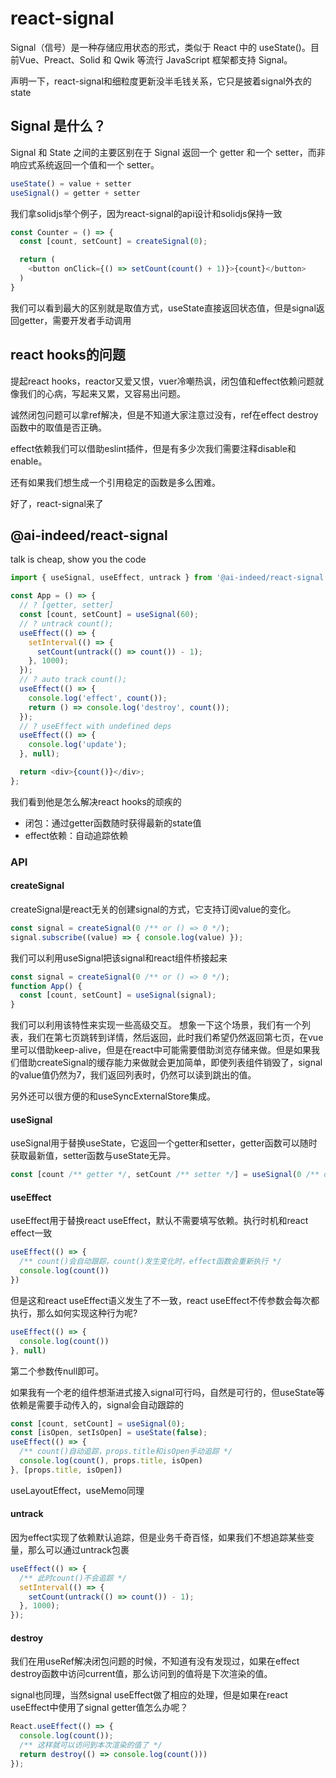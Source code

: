 # react-signal

Signal（信号）是一种存储应用状态的形式，类似于 React 中的 useState()。目前Vue、Preact、Solid 和 Qwik 等流行 JavaScript 框架都支持 Signal。

声明一下，react-signal和细粒度更新没半毛钱关系，它只是披着signal外衣的state

## Signal 是什么？

Signal 和 State 之间的主要区别在于 Signal 返回一个 getter 和一个 setter，而非响应式系统返回一个值和一个 setter。

```typescript
useState() = value + setter
useSignal() = getter + setter
```

我们拿solidjs举个例子，因为react-signal的api设计和solidjs保持一致
```typescript react
const Counter = () => {
  const [count, setCount] = createSignal(0);

  return (
    <button onClick={() => setCount(count() + 1)}>{count}</button>
  )
}
```
我们可以看到最大的区别就是取值方式，useState直接返回状态值，但是signal返回getter，需要开发者手动调用

## react hooks的问题

提起react hooks，reactor又爱又恨，vuer冷嘲热讽，闭包值和effect依赖问题就像我们的心病，写起来又累，又容易出问题。

诚然闭包问题可以拿ref解决，但是不知道大家注意过没有，ref在effect destroy函数中的取值是否正确。

effect依赖我们可以借助eslint插件，但是有多少次我们需要注释disable和enable。

还有如果我们想生成一个引用稳定的函数是多么困难。

好了，react-signal来了

## @ai-indeed/react-signal

talk is cheap, show you the code
```typescript react
import { useSignal, useEffect, untrack } from '@ai-indeed/react-signal';

const App = () => {
  // ? [getter, setter]
  const [count, setCount] = useSignal(60);
  // ? untrack count();
  useEffect(() => {
    setInterval(() => {
      setCount(untrack(() => count()) - 1);
    }, 1000);
  });
  // ? auto track count();
  useEffect(() => {
    console.log('effect', count());
    return () => console.log('destroy', count());
  });
  // ? useEffect with undefined deps
  useEffect(() => {
    console.log('update');
  }, null);

  return <div>{count()}</div>;
};
```
我们看到他是怎么解决react hooks的顽疾的

- 闭包：通过getter函数随时获得最新的state值
- effect依赖：自动追踪依赖

### API

#### createSignal

createSignal是react无关的创建signal的方式，它支持订阅value的变化。
```typescript
const signal = createSignal(0 /** or () => 0 */);
signal.subscribe((value) => { console.log(value) });
```
我们可以利用useSignal把该signal和react组件桥接起来
```typescript
const signal = createSignal(0 /** or () => 0 */);
function App() {
  const [count, setCount] = useSignal(signal);
}
```
我们可以利用该特性来实现一些高级交互。
想象一下这个场景，我们有一个列表，我们在第七页跳转到详情，然后返回，此时我们希望仍然返回第七页，在vue里可以借助keep-alive，但是在react中可能需要借助浏览存储来做。但是如果我们借助createSignal的缓存能力来做就会更加简单，即使列表组件销毁了，signal的value值仍然为7，我们返回列表时，仍然可以读到跳出的值。

另外还可以很方便的和useSyncExternalStore集成。

#### useSignal

useSignal用于替换useState，它返回一个getter和setter，getter函数可以随时获取最新值，setter函数与useState无异。
```typescript
const [count /** getter */, setCount /** setter */] = useSignal(0 /** or () => 0 */);
```

#### useEffect

useEffect用于替换react useEffect，默认不需要填写依赖。执行时机和react effect一致
```typescript
useEffect(() => {
  /** count()会自动跟踪，count()发生变化时，effect函数会重新执行 */
  console.log(count())
})
```
但是这和react useEffect语义发生了不一致，react useEffect不传参数会每次都执行，那么如何实现这种行为呢?
```typescript
useEffect(() => {
  console.log(count())
}, null)
```
第二个参数传null即可。

如果我有一个老的组件想渐进式接入signal可行吗，自然是可行的，但useState等依赖是需要手动传入的，signal会自动跟踪的
```typescript
const [count, setCount] = useSignal(0);
const [isOpen, setIsOpen] = useState(false);
useEffect(() => {
  /** count()自动追踪，props.title和isOpen手动追踪 */
  console.log(count(), props.title, isOpen)
}, [props.title, isOpen])
```
useLayoutEffect，useMemo同理

#### untrack
因为effect实现了依赖默认追踪，但是业务千奇百怪，如果我们不想追踪某些变量，那么可以通过untrack包裹
```typescript
useEffect(() => {
  /** 此时count()不会追踪 */
  setInterval(() => {
    setCount(untrack(() => count()) - 1);
  }, 1000);
});
```
#### destroy
我们在用useRef解决闭包问题的时候，不知道有没有发现过，如果在effect destroy函数中访问current值，那么访问到的值将是下次渲染的值。

signal也同理，当然signal useEffect做了相应的处理，但是如果在react useEffect中使用了signal getter值怎么办呢？
```typescript
React.useEffect(() => {
  console.log(count());
  /** 这样就可以访问到本次渲染的值了 */
  return destroy(() => console.log(count()))
});
```